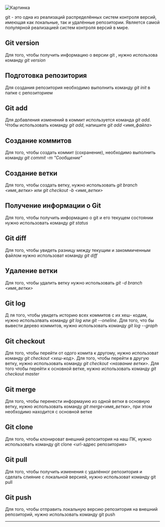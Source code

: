 ![Картинка](0.0.jpg)

git  - это одна из реализаций распределённых систем контроля версий, имеющая как локальные, так и удалённые репозитории. Является самой популярной реализацией систем контроля версий в мире. 

## Git version

Для того, чтобы получить информацию о версии git , нужно использова команду *git version*

## Подготовка репозитория

Для создания репозитория необходимо выполнить команду *git init* в папке с репозиторием

## Git add

Для добавления изменений в коммит используется команда *git add*. Чтобы использовать команду *git add*, напишите *git add <имя_файла>*

## Создание коммитов

Для того, чтобы создать коммит (сохранение), необходимо выполнить команду *git commit -m "Сообщение"*

## Создание ветки

Для того, чтобы создать ветку, нужно использовать *git branch <имя_ветки>* или *git checkout -b <имя_ветки>*

## Получение информации о Git

Для того, чтобы получить информацию о git и его текущем состоянии нужно 
использовать команду *git status*

## Git diff

Для того, чтобы увидеть разницу между текущим и закоммиченным файлом нужно использоват команду *git diff*

## Удаление ветки

Для того, чтобы удалить ветку нужно использовать *git -d branch <имя_ветки>*

## Git log

Д ля того, чтобы увидеть историю всех коммитов с их хеш- кодам, нужно использлвать команду *git log* или *git --oneline*. Для того, что бы вывести дерево коммитов, нужно использовать команду *git log --graph*

## Git checkout

Для того, чтобы перейти от одого комита к другому, нужно использоват команду *git checkout <хеш-код>*. Для того, чтобы перейти в другую ветку, нужно использовать команду *git checkout <название ветки>*. Для того чтобы перейти к основной ветке, нужно использовать команду *git checkout master*

## Git merge

Для того, чтобы перенести информауию из одной ветки в основную ветку, нужно использовать команду *git merge<имя_ветки>*, при этом необходимо находится с основной ветке

## Git clone

Для того, чтобы клонироват внешний репозитория на наш ПК, нужно использовать команду git clone <url-адрес репозитория>

## Git pull

Для того, чтобы получить изменения с удалённог репозитория и сделать слияние с локальной версией, нужно использоват команду git pull 

## Git push

Для того, чтобы отправить локальную версию репозитория на внешний репозиторий, нужно использовать команду git push

---